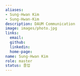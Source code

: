```yaml
---
aliases:
- Sung-Hwan Kim
- Sung-Hwan-Kim
description: DAUM Communication
image: images/photo.jpg
links:
  email: 
  github: 
  linkedin: 
  home-page: 
name: Sung-Hwan Kim
role: master
status: 졸업
---
```

